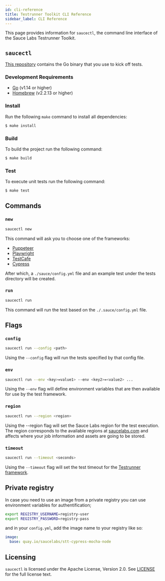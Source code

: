 ```yaml
---
id: cli-reference
title: Testrunner Toolkit CLI Reference
sidebar_label: CLI Reference
---
```


This page provides information for `saucectl`, the command line interface of the Sauce Labs Testrunner Toolkit.

## `saucectl`

[This repository](https://github.com/saucelabs/saucectl) contains the Go binary that you use to kick off tests.

### Development Requirements
 * [Go](https://golang.org/) (v1.14 or higher)
 * [Homebrew](https://brew.sh/) (v2.2.13 or higher)
 
### Install
 
Run the following `make` command to install all dependencies:
 
```bash
$ make install
```

### Build

To build the project run the following command:

```bash
$ make build
```

### Test

To execute unit tests run the following command:

```bash
$ make test
```

## Commands

### `new`

```bash
saucectl new
```

This command will ask you to choose one of the frameworks:

* [Puppeteer](https://github.com/puppeteer/puppeteer)
* [Playwright](https://github.com/microsoft/playwright)
* [TestCafe](https://github.com/DevExpress/testcafe)
* [Cypress](https://github.com/cypress-io/cypress)

After which, a `./sauce/config.yml` file and an example test under the tests directory will be created.

### `run`

```bash
saucectl run
```

This command will run the test based on the `./.sauce/config.yml` file.

## Flags

### `config`
```bash
saucectl run --config <path>
```

Using the `--config` flag will run the tests specified by that config file.

### `env`

```bash
saucectl run --env <key>=value1> --env <key2>=<value2> ...
```

Using the `--env` flag will define environment variables that are then available for use by the test framework.

### `region`

```bash
saucectl run --region <region>
```

Using the --region flag will set the Sauce Labs region for the test execution. The region corresponds to the available regions at [saucelabs.com](https://app.saucelabs.com) and affects where your job information and assets are going to be stored.

### `timeout`
```bash
saucectl run --timeout <seconds>
```

Using the `--timeout` flag will set the test timeout for the [Testrunner framework](test-preparation.md#automation-framework-examples).

## Private registry
In case you need to use an image from a private registry you can use environment variables for authentification;

```bash 
export REGISTRY_USERNAME=registry-user
export REGISTRY_PASSWORD=registry-pass
```

and in your `config.yml`, add the image name to your registry like so:

```yml   
image:
  base: quay.io/saucelabs/stt-cypress-mocha-node
```

## Licensing

`saucectl` is licensed under the Apache License, Version 2.0. See [LICENSE](https://github.com/saucelabs/saucectl/blob/master/LICENSE) for the full license text.